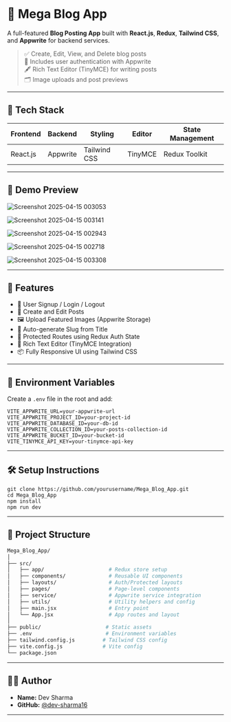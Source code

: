# 📝 Mega Blog App

A full-featured **Blog Posting App** built with **React.js**, **Redux**, **Tailwind CSS**, and **Appwrite** for backend services.

> ✅ Create, Edit, View, and Delete blog posts  
> 🔐 Includes user authentication with Appwrite  
> 🖋️ Rich Text Editor (TinyMCE) for writing posts  
> 🗂️ Image uploads and post previews

---

## 🔧 Tech Stack

| Frontend | Backend | Styling | Editor | State Management |
|----------|---------|---------|--------|------------------|
| React.js | Appwrite | Tailwind CSS | TinyMCE | Redux Toolkit |

---

## 📸 Demo Preview

![Screenshot 2025-04-15 003053](https://github.com/user-attachments/assets/28849bac-26de-41a8-a27a-c4ce12a4b427)

![Screenshot 2025-04-15 003141](https://github.com/user-attachments/assets/44d49672-de8b-4dac-98ea-7d394ada7ef2)

![Screenshot 2025-04-15 002943](https://github.com/user-attachments/assets/9096ada8-833b-45be-a6ff-ad6b551b77db)

![Screenshot 2025-04-15 002718](https://github.com/user-attachments/assets/5e097505-f9e4-4a5b-9c5c-68e83c7dc927)

![Screenshot 2025-04-15 003308](https://github.com/user-attachments/assets/0a661eff-15b8-4ad6-a9e7-8bdec197ca71)

---

## 🚀 Features

- 👤 User Signup / Login / Logout
- 📝 Create and Edit Posts
- 🖼️ Upload Featured Images (Appwrite Storage)
- 🧠 Auto-generate Slug from Title
- 🔐 Protected Routes using Redux Auth State
- 💬 Rich Text Editor (TinyMCE Integration)
- 📦 Fully Responsive UI using Tailwind CSS

---

## 🔐 Environment Variables

Create a `.env` file in the root and add:

```env
VITE_APPWRITE_URL=your-appwrite-url
VITE_APPWRITE_PROJECT_ID=your-project-id
VITE_APPWRITE_DATABASE_ID=your-db-id
VITE_APPWRITE_COLLECTION_ID=your-posts-collection-id
VITE_APPWRITE_BUCKET_ID=your-bucket-id
VITE_TINYMCE_API_KEY=your-tinymce-api-key
```

---

## 🛠️ Setup Instructions
```
git clone https://github.com/yourusername/Mega_Blog_App.git
cd Mega_Blog_App
npm install
npm run dev
```

---

## 📁 Project Structure

```bash
Mega_Blog_App/
│
├── src/
│   ├── app/                     # Redux store setup
│   ├── components/              # Reusable UI components
│   ├── layouts/                 # Auth/Protected layouts
│   ├── pages/                   # Page-level components
│   ├── service/                 # Appwrite service integration
│   ├── utils/                   # Utility helpers and config
│   ├── main.jsx                 # Entry point
│   └── App.jsx                  # App routes and layout
│
├── public/                     # Static assets
├── .env                        # Environment variables
├── tailwind.config.js         # Tailwind CSS config
├── vite.config.js             # Vite config
└── package.json
```

---

## 🧑‍💻 Author

- **Name:** Dev Sharma  
- **GitHub:** [@dev-sharma16](https://github.com/dev-sharma16)

---
